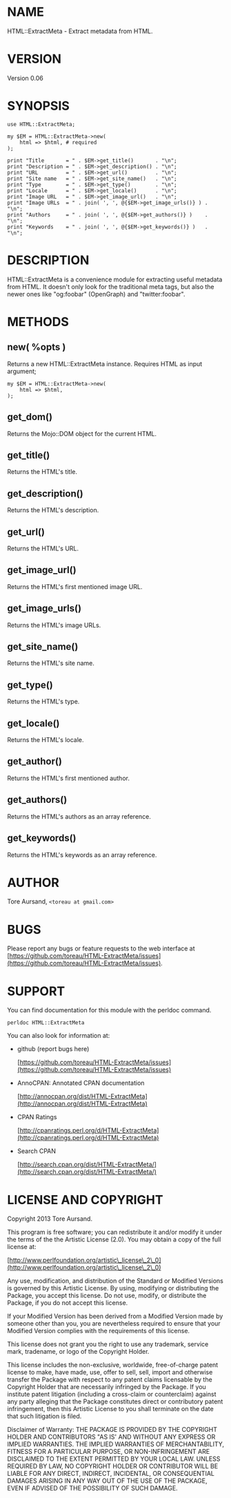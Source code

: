 # NAME

HTML::ExtractMeta - Extract metadata from HTML.

# VERSION

Version 0.06

# SYNOPSIS

    use HTML::ExtractMeta;

    my $EM = HTML::ExtractMeta->new(
        html => $html, # required
    );

    print "Title       = " . $EM->get_title()       . "\n";
    print "Description = " . $EM->get_description() . "\n";
    print "URL         = " . $EM->get_url()         . "\n";
    print "Site name   = " . $EM->get_site_name()   . "\n";
    print "Type        = " . $EM->get_type()        . "\n";
    print "Locale      = " . $EM->get_locale()      . "\n";
    print "Image URL   = " . $EM->get_image_url()   . "\n";
    print "Image URLs  = " . join( ', ', @{$EM->get_image_urls()} ) . "\n";
    print "Authors     = " . join( ', ', @{$EM->get_authors()} )    . "\n";
    print "Keywords    = " . join( ', ', @{$EM->get_keywords()} )   . "\n";

# DESCRIPTION

HTML::ExtractMeta is a convenience module for extracting useful metadata from
HTML. It doesn't only look for the traditional meta tags, but also the newer
ones like "og:foobar" (OpenGraph) and "twitter:foobar".

# METHODS

## new( %opts )

Returns a new HTML::ExtractMeta instance. Requires HTML as input argument;

    my $EM = HTML::ExtractMeta->new(
        html => $html,
    );

## get\_dom()

Returns the Mojo::DOM object for the current HTML.

## get\_title()

Returns the HTML's title.

## get\_description()

Returns the HTML's description.

## get\_url()

Returns the HTML's URL.

## get\_image\_url()

Returns the HTML's first mentioned image URL.

## get\_image\_urls()

Returns the HTML's image URLs.

## get\_site\_name()

Returns the HTML's site name.

## get\_type()

Returns the HTML's type.

## get\_locale()

Returns the HTML's locale.

## get\_author()

Returns the HTML's first mentioned author.

## get\_authors()

Returns the HTML's authors as an array reference.

## get\_keywords()

Returns the HTML's keywords as an array reference.

# AUTHOR

Tore Aursand, `<toreau at gmail.com>`

# BUGS

Please report any bugs or feature requests to the web interface at [https://github.com/toreau/HTML-ExtractMeta/issues](https://github.com/toreau/HTML-ExtractMeta/issues).

# SUPPORT

You can find documentation for this module with the perldoc command.

    perldoc HTML::ExtractMeta

You can also look for information at:

- github (report bugs here)

    [https://github.com/toreau/HTML-ExtractMeta/issues](https://github.com/toreau/HTML-ExtractMeta/issues)

- AnnoCPAN: Annotated CPAN documentation

    [http://annocpan.org/dist/HTML-ExtractMeta](http://annocpan.org/dist/HTML-ExtractMeta)

- CPAN Ratings

    [http://cpanratings.perl.org/d/HTML-ExtractMeta](http://cpanratings.perl.org/d/HTML-ExtractMeta)

- Search CPAN

    [http://search.cpan.org/dist/HTML-ExtractMeta/](http://search.cpan.org/dist/HTML-ExtractMeta/)

# LICENSE AND COPYRIGHT

Copyright 2013 Tore Aursand.

This program is free software; you can redistribute it and/or modify it
under the terms of the the Artistic License (2.0). You may obtain a
copy of the full license at:

[http://www.perlfoundation.org/artistic\_license\_2\_0](http://www.perlfoundation.org/artistic\_license\_2\_0)

Any use, modification, and distribution of the Standard or Modified
Versions is governed by this Artistic License. By using, modifying or
distributing the Package, you accept this license. Do not use, modify,
or distribute the Package, if you do not accept this license.

If your Modified Version has been derived from a Modified Version made
by someone other than you, you are nevertheless required to ensure that
your Modified Version complies with the requirements of this license.

This license does not grant you the right to use any trademark, service
mark, tradename, or logo of the Copyright Holder.

This license includes the non-exclusive, worldwide, free-of-charge
patent license to make, have made, use, offer to sell, sell, import and
otherwise transfer the Package with respect to any patent claims
licensable by the Copyright Holder that are necessarily infringed by the
Package. If you institute patent litigation (including a cross-claim or
counterclaim) against any party alleging that the Package constitutes
direct or contributory patent infringement, then this Artistic License
to you shall terminate on the date that such litigation is filed.

Disclaimer of Warranty: THE PACKAGE IS PROVIDED BY THE COPYRIGHT HOLDER
AND CONTRIBUTORS "AS IS' AND WITHOUT ANY EXPRESS OR IMPLIED WARRANTIES.
THE IMPLIED WARRANTIES OF MERCHANTABILITY, FITNESS FOR A PARTICULAR
PURPOSE, OR NON-INFRINGEMENT ARE DISCLAIMED TO THE EXTENT PERMITTED BY
YOUR LOCAL LAW. UNLESS REQUIRED BY LAW, NO COPYRIGHT HOLDER OR
CONTRIBUTOR WILL BE LIABLE FOR ANY DIRECT, INDIRECT, INCIDENTAL, OR
CONSEQUENTIAL DAMAGES ARISING IN ANY WAY OUT OF THE USE OF THE PACKAGE,
EVEN IF ADVISED OF THE POSSIBILITY OF SUCH DAMAGE.

